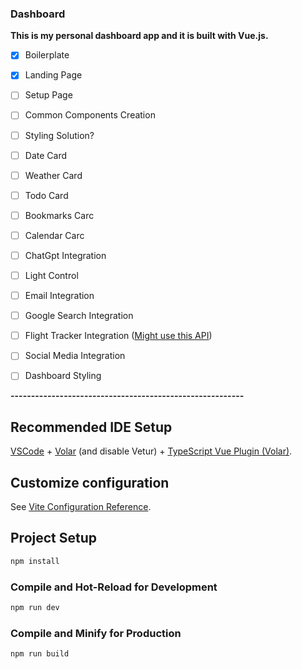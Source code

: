 ### Dashboard

**This is my personal dashboard app and it is built with Vue.js.**

- [x] Boilerplate
- [x] Landing Page
- [ ] Setup Page
- [ ] Common Components Creation
- [ ] Styling Solution?
- [ ] Date Card
- [ ] Weather Card
- [ ] Todo Card
- [ ] Bookmarks Carc
- [ ] Calendar Carc
- [ ] ChatGpt Integration
- [ ] Light Control
- [ ] Email Integration
- [ ] Google Search Integration
- [ ] Flight Tracker Integration ([Might use this API](https://aviationstack.com/))
- [ ] Social Media Integration
- [ ] Dashboard Styling


**---------------------------------------------------------**

## Recommended IDE Setup
[VSCode](https://code.visualstudio.com/) + [Volar](https://marketplace.visualstudio.com/items?itemName=Vue.volar) (and disable Vetur) + [TypeScript Vue Plugin (Volar)](https://marketplace.visualstudio.com/items?itemName=Vue.vscode-typescript-vue-plugin).

## Customize configuration

See [Vite Configuration Reference](https://vitejs.dev/config/).

## Project Setup

```sh
npm install
```

### Compile and Hot-Reload for Development

```sh
npm run dev
```

### Compile and Minify for Production

```sh
npm run build
```
